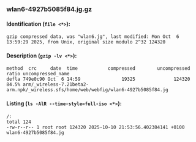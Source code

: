 ### wlan6-4927b5085f84.jg.gz
#### Identification (`file <*>`):
```
gzip compressed data, was "wlan6.jg", last modified: Mon Oct  6 13:59:29 2025, from Unix, original size modulo 2^32 124320
```
#### Description (`gzip -lv <*>`):
```
method  crc     date  time           compressed        uncompressed  ratio uncompressed_name
defla 749e0c90 Oct  6 14:59               19325              124320  84.5% arm/_wireless-7.21beta2-arm.npk/_wireless.sfs/home/web/webfig/wlan6-4927b5085f84.jg
```
#### Listing (`ls -AlR --time-style=full-iso <*>`):
```
/:
total 124
-rw-r--r-- 1 root root 124320 2025-10-10 21:53:56.402384141 +0100 wlan6-4927b5085f84.jg
```

